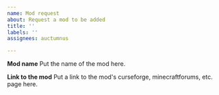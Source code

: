 ```yaml
---
name: Mod request
about: Request a mod to be added
title: ''
labels: ''
assignees: auctumnus

---
```


**Mod name**
Put the name of the mod here.

**Link to the mod**
Put a link to the mod's curseforge, minecraftforums, etc. page here.

